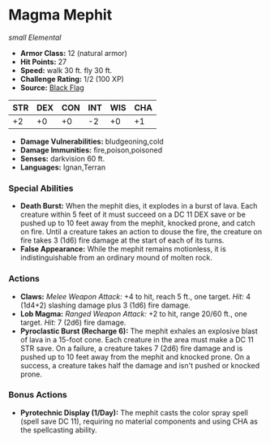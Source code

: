# Magma Mephit

*small* *Elemental*

- **Armor Class:** 12 (natural armor)
- **Hit Points:** 27 
- **Speed:** walk 30 ft. fly 30 ft.
- **Challenge Rating:** 1/2 (100 XP)
- **Source:** [Black Flag](https://koboldpress.com/kpstore/product/tovrpg-pg-mv/)

| STR | DEX | CON | INT | WIS | CHA |
| --- | --- | --- | --- | --- | --- |
| +2 | +0 | +0 | -2 | +0 | +1 |

- **Damage Vulnerabilities:** bludgeoning,cold
- **Damage Immunities:** fire,poison,poisoned
- **Senses:** darkvision 60 ft.
- **Languages:** Ignan,Terran

### Special Abilities

- **Death Burst:** When the mephit dies, it explodes in a burst of lava. Each creature within 5 feet of it must succeed on a DC 11 DEX save or be pushed up to 10 feet away from the mephit, knocked prone, and catch on fire. Until a creature takes an action to douse the fire, the creature on fire takes 3 (1d6) fire damage at the start of each of its turns.
- **False Appearance:** While the mephit remains motionless, it is indistinguishable from an ordinary mound of molten rock.

### Actions

- **Claws:** _Melee Weapon Attack:_ +4 to hit, reach 5 ft., one target. _Hit:_ 4 (1d4+2) slashing damage plus 3 (1d6) fire damage.
- **Lob Magma:** _Ranged Weapon Attack:_ +2 to hit, range 20/60 ft., one target. _Hit:_ 7 (2d6) fire damage.
- **Pyroclastic Burst (Recharge 6):** The mephit exhales an explosive blast of lava in a 15-foot cone. Each creature in the area must make a DC 11 STR save. On a failure, a creature takes 7 (2d6) fire damage and is pushed up to 10 feet away from the mephit and knocked prone. On a success, a creature takes half the damage and isn't pushed or knocked prone.

### Bonus Actions

- **Pyrotechnic Display (1/Day):** The mephit casts the color spray spell (spell save DC 11), requiring no material components and using CHA as the spellcasting ability.
